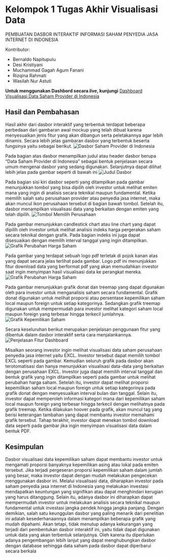 # Kelompok 1 Tugas Akhir Visualisasi Data
PEMBUATAN DASBOR INTERAKTIF INFORMASI SAHAM PENYEDIA JASA INTERNET DI INDONESIA

Kontributor:
- Bernaldo Napitupulu
- Desi Kristiyani
- Muchammad Gagah Agum Fanani
- Rizqina Rahmati
- Wasilah Nur Astuti

**Untuk menggunakan Dashbord secara _live_, kunjungi**
[Dashboard Visualisasi Data Saham Provider di Indonesia](https://public.tableau.com/app/profile/bernaldo.napitupulu/viz/VisualisasiDataSahamProviderdiIndonesia/FinalDashboard "Kunjungi Dashboard live")

## Hasil dan Pembahasan
  Hasil akhir dari dasbor interaktif yang terbentuk terdapat beberapa perbedaan dari gambaran awal mockup yang telah dibuat karena menyesuaikan jenis fitur yang akan dibangun serta peletakannya agar lebih dinamis. Secara lebih jelas gambaran dasbor yang terbentuk beserta fungsinya yaitu sebagai berikut.
![Dasbor Saham Provider di Indonesia](https://user-images.githubusercontent.com/46373134/122660566-b0757580-d1ac-11eb-927b-f9f7b86b958c.png)

  Pada bagian atas dasbor menampilkan judul atau header dasbor berupa “Data Saham Provider di Indonesia” sebagai bentuk penjelasan secara umum mengenai dasbor yang sedang digunakan. Selanjutnya dapat dilihat lebih jelas pada gambar seperti di bawah ini
![Judul Dasbor](https://user-images.githubusercontent.com/46373134/122660587-cc791700-d1ac-11eb-8d97-00d0d270cc41.png)

  Pada bagian sisi kiri dasbor seperti yang ditampilkan pada gambar menunjukkan tombol yang bisa dipilih oleh investor untuk melihat emiten mana yang ingin di analisis secara teknikal maupun fundamental. Ketika memilih salah satu perusahaan provider atau penyedia jasa internet, maka akan muncul ikon perusahaan tersebut di bagian bawah tombol. Setelah itu, dasbor menampilkan visualisasi data yang berkaitan dengan emiten yang telah dipilih.
![Tombol Memilih Perusahaan](https://user-images.githubusercontent.com/46373134/122660594-e0247d80-d1ac-11eb-9ef0-2d1f95c9e9f5.png)

  Pada gambar menunjukkan candlestick chart atau line chart yang dapat dipilih oleh investor untuk melihat analisis indeks harga pergerakan saham secara teknikal dengan grafik. Pada bagian indeks ini juga dapat disesuaikan dengan memilih interval tanggal yang ingin ditampilkan.
![Grafik Perubahan Harga Saham](https://user-images.githubusercontent.com/46373134/122660606-f599a780-d1ac-11eb-90c6-930552fa63ca.png)

  Pada gambar yang terdapat sebuah logo pdf terletak di pojok kanan atas yang dapat secara jelas terlihat pada gambar. Logo pdf ini menunjukkan fitur download data yang berformat pdf yang akan memudahkan investor saat ingin menyimpan hasil visualisasi data ke perangkat mereka.
![Grafik Perubahan Harga Saham](https://user-images.githubusercontent.com/46373134/122660611-0c3ffe80-d1ad-11eb-93d3-5f0b52b99dad.png)

  Pada gambar menunjukkan grafik donat dan treemap yang dapat digunakan oleh para investor untuk menganalisis saham secara fundamental. Grafik donat digunakan untuk melihat proporsi atau persentase kepemilikan saham local maupun foreign untuk setiap kategorinya. Sedangkan grafik treemap digunakan untuk mempermudah para investor melihat kategori saham local maupun foreign yang terbesar hingga terkecil jumlahnya.
![Grafik Kepemilikan Saham](https://user-images.githubusercontent.com/46373134/122660625-1f52ce80-d1ad-11eb-9d7b-39d3f69a58ec.png)

  Secara keseluruhan berikut merupakan penjelasan penggunaan fitur yang dibentuk dalam dasbor interaktif serta cara menjalankannya.
![Penjelasan Fitur Dashboard](https://user-images.githubusercontent.com/46373134/122660656-342f6200-d1ad-11eb-82f8-3bf9e433728c.jpg)

  Misalkan seorang investor ingin melihat visualisasi data saham perusahaan penyedia jasa internet yaitu EXCL. Investor tersebut dapat memilih tombol EXCL seperti pada gambar. Kemudian seluruh grafik pada dasbor akan terotomatisasi dan hanya menunjukkan visualisasi data-data yang berkaitan dengan perusahaan EXCL. Investor juga dapat memilih interval tanggal dan bentuk grafik yang ingin ditampilkan seperti pada gambar untuk melihat perubahan harga saham. Setelah itu, investor dapat melihat proporsi kepemilikan saham local maupun foreign untuk setiap kategorinya pada grafik donat dengan menyesuaikan interval bulan dan tanggal. Selain itu, investor dapat memperoleh informasi kategori mana dari kepemilikan saham local maupun foreign yang terbesar hingga terkecil dengan melihatnya pada grafik treemap. Ketika dilakukan hoover pada grafik, akan muncul tag yang berisi keterangan tambahan yang dapat membantu investor memahami grafik tersebut.  Tahap terakhir, investor dapat menekan tombol download data seperti pada gambar jika ingin menyimpan visualisasi data dalam bentuk PDF.

## Kesimpulan
  Dasbor visualisasi data kepemilikan saham dapat membantu investor untuk mengamati proporsi banyaknya kepemilikan asing atau lokal pada emiten tersebut. Jika terjadi pergeseran proporsi kepemilikan saham dalam jumlah yang besar, maka investor dapat dengan mudah melakukan pengecekan menggunakan dasbor ini. Melalui visualisasi data, diharapkan investor pada saham penyedia jasa internet di Indonesia yang melakukan investasi mendapatkan keuntungan yang signifikan atau dapat menghindari kerugian yang harus ditanggung. Selain itu, adanya dasbor ini diharapkan dapat mempermudah investor untuk melakukan analisis secara teknikal maupun fundamental untuk investasi jangka pendek hingga jangka panjang. Dengan demikian, salah satu keunggulan dasbor yang paling menarik dari penelitian ini adalah kesederhanaannya dalam menampilkan beberapa grafik yang mudah dipahami. Akan tetapi, tidak menutup adanya kekurangan yang terjadi dari pembentukan dasbor interaktif ini, yaitu tidak dapat digunakan untuk data yang akan terbentuk selanjutnya. Oleh karena itu diperlukan adanya pengembangan lebih lanjut yang dapat menghubungkan dasbor dengan database sehingga data saham pada dasbor dapat diperbarui secara berkala

